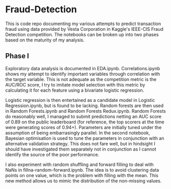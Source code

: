 # Fraud-Detection

This is code repo documenting my various attempts to predict transaction fraud using data provided by Vesta Corporation in Kaggle's IEEE-CIS Fraud Detection competition. The notebooks can be broken up into two phases based on the maturity of my analysis.

## Phase I

Exploratory data analysis is documented in EDA.ipynb. Correlations.ipynb shows my attempt to identify important variables through correlation with the target variable. This is not adequate as the competition metric is the AUC/ROC score, I try to imitate model selection with this metric by calculating it for each feature using a bivariate logistic regression. 

Logistic regression is then entertained as a candidate model in Logistic Regression.ipynb, but is found to be lacking. Random forests are then used in Random Forests.ipynb and Random Forests Redux.ipynb. Random Forests do reasonably well, I managed to submit predictions netting an AUC score of 0.89 on the public leaderboard (for reference, the top scorers at the time were generating scores of 0.94+). Parameters are initially tuned under the assumption of being embarrasingly parallel. In the second notebook, Bayesian optimisation is used to tune the parameters in conjunction with an alternative validation strategy. This does not fare well, but in hindsight I should have investigated them separately not in conjunction as I cannot identify the source of the poor performance.

I also experiment with random shuffling and forward filling to deal with NaNs in fillna-random-forward.ipynb. The idea is to avoid clustering data points on one value, which is the problem with filling with the mean. This new method allows us to mimic the distribution of the non-missing values.
